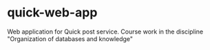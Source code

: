 # quick-web-app
Web application for Quick post service. Course work in the discipline "Organization of databases and knowledge"

